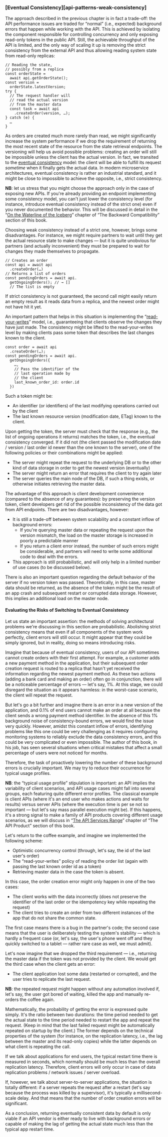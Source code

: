 ### [Eventual Consistency][api-patterns-weak-consistency]

The approach described in the previous chapter is in fact a trade-off: the API performance issues are traded for “normal” (i.e., expected) background errors that happen while working with the API. This is achieved by isolating the component responsible for controlling concurrency and only exposing read-only tokens in the public API. Still, the achievable throughput of the API is limited, and the only way of scaling it up is removing the strict consistency from the external API and thus allowing reading system state from read-only replicas:

```
// Reading the state,
// possibly from a replica
const orderState = 
  await api.getOrderState();
const version = 
  orderState.latestVersion;
try {
  // The request handler will
  // read the actual version
  // from the master data
  const task = await api
    .createOrder(version, …);
} catch (e) {
  …
}
```

As orders are created much more rarely than read, we might significantly increase the system performance if we drop the requirement of returning the most recent state of the resource from the state retrieval endpoints. The versioning will help us avoid possible problems: creating an order will still be impossible unless the client has the actual version. In fact, we transited to the [eventual consistency](https://en.wikipedia.org/wiki/Consistency_model#Eventual_consistency) model: the client will be able to fulfill its request *sometime* when it finally gets the actual data. In modern microservice architectures, eventual consistency is rather an industrial standard, and it might be close to impossible to achieve the opposite, i.e., strict consistency.

**NB**: let us stress that you might choose the approach only in the case of exposing new APIs. If you're already providing an endpoint implementing some consistency model, you can't just lower the consistency level (for instance, introduce eventual consistency instead of the strict one) even if you never documented the behavior. This will be discussed in detail in the “[On the Waterline of the Iceberg](#back-compat-iceberg-waterline)” chapter of “The Backward Compatibility” section of this book.

Choosing weak consistency instead of a strict one, however, brings some disadvantages. For instance, we might require partners to wait until they get the actual resource state to make changes — but it is quite unobvious for partners (and actually inconvenient) they must be prepared to wait for changes they made themselves to propagate.

```
// Creates an order
const api = await api
  .createOrder(…)
// Returns a list of orders
const pendingOrders = await api.
  getOngoingOrders(); // → []
  // The list is empty
```

If strict consistency is not guaranteed, the second call might easily return an empty result as it reads data from a replica, and the newest order might not have hit it yet.

An important pattern that helps in this situation is implementing the “[read-your-writes](https://en.wikipedia.org/wiki/Consistency_model#Read-your-writes_consistency)” model, i.e., guaranteeing that clients observe the changes they have just made. The consistency might be lifted to the read-your-writes level by making clients pass some token that describes the last changes known to the client.

```
const order = await api
  .createOrder(…);
const pendingOrders = await api.
  getOngoingOrders({
    …,
    // Pass the identifier of the
    // last operation made by
    // the client
    last_known_order_id: order.id
  })
```

Such a token might be:
  * An identifier (or identifiers) of the last modifying operations carried out by the client
  * The last known resource version (modification date, ETag) known to the client.

Upon getting the token, the server must check that the response (e.g., the list of ongoing operations it returns) matches the token, i.e., the eventual consistency converged. If it did not (the client passed the modification date / version / last order id newer than the one known to the server), one of the following policies or their combinations might be applied:
  * The server might repeat the request to the underlying DB or to the other kind of data storage in order to get the newest version (eventually)
  * The server might return an error that requires the client to try again later
  * The server queries the main node of the DB, if such a thing exists, or otherwise initiates retrieving the master data.

The advantage of this approach is client development convenience (compared to the absence of any guarantees): by preserving the version token, client developers get rid of the possible inconsistency of the data got from API endpoints. There are two disadvantages, however:
  * It is still a trade-off between system scalability and a constant inflow of background errors:
      * If you're querying master data or repeating the request upon the version mismatch, the load on the master storage is increased in poorly a predictable manner
      * If you return a client error instead, the number of such errors might be considerable, and partners will need to write some additional code to deal with the errors.
  * This approach is still probabilistic, and will only help in a limited number of use cases (to be discussed below).

There is also an important question regarding the default behavior of the server if no version token was passed. Theoretically, in this case, master data should be returned, as the absence of the token might be the result of an app crash and subsequent restart or corrupted data storage. However, this implies an additional load on the master node.

#### Evaluating the Risks of Switching to Eventual Consistency

Let us state an important assertion: the methods of solving architectural problems we're discussing in this section are probabilistic. Abolishing strict consistency means that even if all components of the system work perfectly, client errors will still occur. It might appear that they could be simply ignored, but in reality, doing so means introducing risks.

Imagine that because of eventual consistency, users of our API sometimes cannot create orders with their first attempt. For example, a customer adds a new payment method in the application, but their subsequent order creation request is routed to a replica that hasn't yet received the information regarding the newest payment method. As these two actions (adding a bank card and making an order) often go in conjunction, there will be a noticeable percentage of errors — let's say, 1%. At this stage, we could disregard the situation as it appears harmless: in the worst-case scenario, the client will repeat the request.

But let's go a bit further and imagine there is an error in a new version of the application, and 0.1% of end users cannot make an order at all because the client sends a wrong payment method identifier. In the absence of this 1% background noise of consistency-bound errors, we would find the issue very quickly. However, amidst this constant inflow of errors, identifying problems like this one could be very challenging as it requires configuring monitoring systems to reliably exclude the data consistency errors, and this could be very complicated or even impossible. The author of this book, in his job, has seen several situations when critical mistakes that affect a small percentage of users were not noticed for months.

Therefore, the task of proactively lowering the number of these background errors is crucially important. We may try to reduce their occurrence for typical usage profiles.

**NB**: the “typical usage profile” stipulation is important: an API implies the variability of client scenarios, and API usage cases might fall into several groups, each featuring quite different error profiles. The classical example is client APIs (where it's an end user who makes actions and waits for results) versus server APIs (where the execution time is per se not so important — but let's say mass parallel execution might be). If this happens, it's a strong signal to make a family of API products covering different usage scenarios, as we will discuss in “[The API Services Range](#api-product-range)” chapter of “The API Product” section of this book.

Let's return to the coffee example, and imagine we implemented the following scheme:
  * Optimistic concurrency control (through, let's say, the id of the last user's order)
  * The “read-your-writes” policy of reading the order list (again with passing the last known order id as a token)
  * Retrieving master data in the case the token is absent.

In this case, the order creation error might only happen in one of the two cases:
  * The client works with the data incorrectly (does not preserve the identifier of the last order or the idempotency key while repeating the request)
  * The client tries to create an order from two different instances of the app that do not share the common state.

The first case means there is a bug in the partner's code; the second case means that the user is deliberately testing the system's stability — which is hardly a frequent case (or, let's say, the user's phone went off and they quickly switched to a tablet — rather rare case as well, we must admit).

Let's now imagine that we dropped the third requirement — i.e., returning the master data if the token was not provided by the client. We would get the third case when the client gets an error:
  * The client application lost some data (restarted or corrupted), and the user tries to replicate the last request.

**NB**: the repeated request might happen without any automation involved if, let's say, the user got bored of waiting, killed the app and manually re-orders the coffee again.

Mathematically, the probability of getting the error is expressed quite simply. It's the ratio between two durations: the time period needed to get the actual state to the time period needed to restart the app and repeat the request. (Keep in mind that the last failed request might be automatically repeated on startup by the client.) The former depends on the technical properties of the system (for instance, on the replication latency, i.e., the lag between the master and its read-only copies) while the latter depends on what client is repeating the call.

If we talk about applications for end users, the typical restart time there is measured in seconds, which normally should be much less than the overall replication latency. Therefore, client errors will only occur in case of data replication problems / network issues / server overload.

If, however, we talk about server-to-server applications, the situation is totally different: if a server repeats the request after a restart (let's say because the process was killed by a supervisor), it's typically a millisecond-scale delay. And that means that the number of order creation errors will be significant.

As a conclusion, returning eventually consistent data by default is only viable if an API vendor is either ready to live with background errors or capable of making the lag of getting the actual state much less than the typical app restart time.